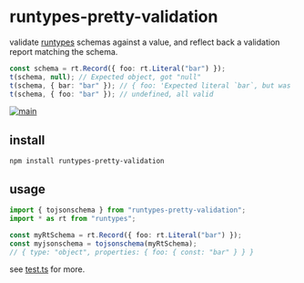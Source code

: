 # runtypes-pretty-validation

validate [runtypes](https://github.com/pelotom/runtypes) schemas against a value, and reflect back a validation report matching the schema.

```ts
const schema = rt.Record({ foo: rt.Literal("bar") });
t(schema, null); // Expected object, got "null"
t(schema, { bar: "bar" }); // { foo: 'Expected literal `bar`, but was `undefined`' }
t(schema, { foo: "bar" }); // undefined, all valid
```

[![main](https://github.com/cdaringe/runtypes-pretty-validation/actions/workflows/main.yml/badge.svg)](https://github.com/cdaringe/runtypes-pretty-validation/actions/workflows/main.yml)

## install

`npm install runtypes-pretty-validation`

## usage

```ts
import { tojsonschema } from "runtypes-pretty-validation";
import * as rt from "runtypes";

const myRtSchema = rt.Record({ foo: rt.Literal("bar") });
const myjsonschema = tojsonschema(myRtSchema);
// { type: "object", properties: { foo: { const: "bar" } } }
```

see [test.ts](./test.ts) for more.

